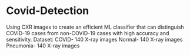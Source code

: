 # Covid-Detection
Using CXR images to create an efficient ML classifier that can distinguish COVID-19 cases from non-COVID-19 cases with high accuracy and sensitivity.
Dataset:
COVID- 140 X-ray images
Normal- 140 X-ray images
Pneumonia- 140 X-ray images

